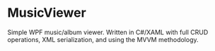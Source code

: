 # MusicViewer
Simple WPF music/album viewer. Written in C#/XAML with full CRUD operations, XML serialization, and using the MVVM methodology.
